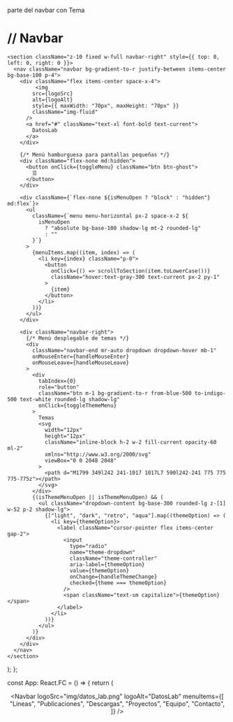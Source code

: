 parte del navbar con Tema

#    // Navbar
    <section className="z-10 fixed w-full navbar-right" style={{ top: 0, left: 0, right: 0 }}>
      <nav className="navbar bg-gradient-to-r justify-between items-center bg-base-100 p-4">
        <div className="flex items-center space-x-4">
             <img
            src={logoSrc}
            alt={logoAlt}
            style={{ maxWidth: "70px", maxHeight: "70px" }}
            className="img-fluid"
          />
          <a href="#" className="text-xl font-bold text-current">
            DatosLab
          </a>
        </div>

        {/* Menú hamburguesa para pantallas pequeñas */}
        <div className="flex-none md:hidden">
          <button onClick={toggleMenu} className="btn btn-ghost">
            ☰
          </button>
        </div>

        <div className={`flex-none ${isMenuOpen ? "block" : "hidden"} md:flex`}>
          <ul
            className={`menu menu-horizontal px-2 space-x-2 ${
              isMenuOpen
                ? "absolute bg-base-100 shadow-lg mt-2 rounded-lg"
                : ""
            }`}
          >
            {menuItems.map((item, index) => (
              <li key={index} className="p-0">
                <button
                  onClick={() => scrollToSection(item.toLowerCase())}
                  className="hover:text-gray-300 text-current px-2 py-1"
                >
                  {item}
                </button>
              </li>
            ))}
          </ul>
        </div>

        <div className="navbar-right">
          {/* Menú desplegable de temas */}
          <div
            className="navbar-end mr-auto dropdown dropdown-hover mb-1"
            onMouseEnter={handleMouseEnter}
            onMouseLeave={handleMouseLeave}
          >
            <div
              tabIndex={0}
              role="button"
              className="btn m-1 bg-gradient-to-r from-blue-500 to-indigo-500 text-white rounded-lg shadow-lg"
              onClick={toggleThemeMenu}
            >
              Temas
              <svg
                width="12px"
                height="12px"
                className="inline-block h-2 w-2 fill-current opacity-60 ml-2"
                xmlns="http://www.w3.org/2000/svg"
                viewBox="0 0 2048 2048"
              >
                <path d="M1799 349l242 241-1017 1017L7 590l242-241 775 775 775-775z"></path>
              </svg>
            </div>
            {(isThemeMenuOpen || isThemeMenuOpen) && (
              <ul className="dropdown-content bg-base-300 rounded-lg z-[1] w-52 p-2 shadow-lg">
                {["light", "dark", "retro", "aqua"].map((themeOption) => (
                  <li key={themeOption}>
                    <label className="cursor-pointer flex items-center gap-2">
                      <input
                        type="radio"
                        name="theme-dropdown"
                        className="theme-controller"
                        aria-label={themeOption}
                        value={themeOption}
                        onChange={handleThemeChange}
                        checked={theme === themeOption}
                      />
                      <span className="text-sm capitalize">{themeOption}</span>
                    </label>
                  </li>
                ))}
              </ul>
            )}
          </div>
        </div>
      </nav>
    </section>
  );
};

const App: React.FC = () => {
  return (
    <div>
      <header>
        <Navbar
          logoSrc="img/datos_lab.png" 
          logoAlt="DatosLab"
          menuItems={[
            "Líneas",
            "Publicaciones",
            "Descargas",
            "Proyectos",
            "Equipo",
            "Contacto",
          ]}
        />
      </header>